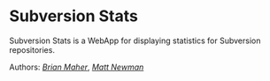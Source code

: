 # Subversion Stats

Subversion Stats is a WebApp for displaying statistics for Subversion repositories.

Authors: [*Brian Maher*](http://twitter.com/bmaher_qa), [*Matt Newman*](http://twitter.com/mpn_1983)
